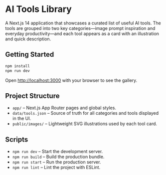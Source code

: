 # AI Tools Library

A Next.js 14 application that showcases a curated list of useful AI tools. The tools are grouped into two key categories—image prompt inspiration and everyday productivity—and each tool appears as a card with an illustration and quick description.

## Getting Started

```bash
npm install
npm run dev
```

Open [http://localhost:3000](http://localhost:3000) with your browser to see the gallery.

## Project Structure

- `app/` – Next.js App Router pages and global styles.
- `data/tools.json` – Source of truth for all categories and tools displayed in the UI.
- `public/images/` – Lightweight SVG illustrations used by each tool card.

## Scripts

- `npm run dev` – Start the development server.
- `npm run build` – Build the production bundle.
- `npm run start` – Run the production server.
- `npm run lint` – Lint the project with ESLint.
